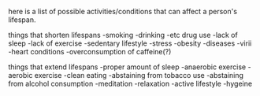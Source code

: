 here is a list of possible activities/conditions that can affect a person's lifespan. 

things that shorten lifespans
-smoking
-drinking
-etc drug use
-lack of sleep
-lack of exercise
-sedentary lifestyle
-stress
-obesity
-diseases
-virii
-heart conditions
-overconsumption of caffeine(?)

things that extend lifespans
-proper amount of sleep
-anaerobic exercise
-aerobic exercise
-clean eating
-abstaining from tobacco use
-abstaining from alcohol consumption
-meditation
-relaxation
-active lifestyle
-hygeine


